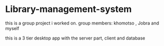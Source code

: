 # Library-management-system
this is a group project i worked on.
group members:
khomotso , Jobra and myself

this is a 3 tier desktop app with the server part, client and database
